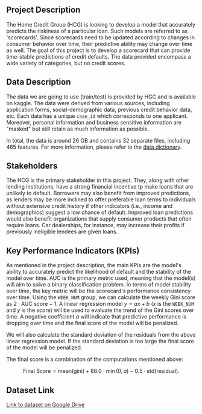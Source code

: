 ## Project Description
The Home Credit Group (HCG) is looking to develop a model that accurately predicts the riskiness of a particular loan. Such models are referred to as 'scorecards'. Since scorecards need to be updated according to changes in consumer behavior over time, their predictive ability may change over time as well. The goal of this project is to develop a scorecard that can provide time-stable predictions of credit defaults. The data provided encompass a wide variety of categories, but no credit scores.

## Data Description

The data we are going to use (train/test) is provided by HGC and is available on kaggle. The data were derived from various sources, including application forms, social-demographic data, previous credit behavior data, etc. Each data has a unique `case_id` which corresponds to one applicant. Moreover, personal information and business sensitive information are "masked" but still retain as much information as possible.

In total, the data is around 26 GB and contains 32 separate files, including 465 features. For more information, please refer to the [data dictionary](https://www.kaggle.com/competitions/home-credit-credit-risk-model-stability/data).

## Stakeholders
The HCG is the primary stakeholder in this project. They, along with other lending institutions, have a strong financial incentive tp make loans that are unlikely to default. Borrowers may also benefit from improved predictions, as lenders may be more inclined to offer preferable loan terms to individuals without extensive credit history if other indicators (i.e., income and demographics) suggest a low chance of default. Improved loan predictions would also benefit organizations that supply consumer products that often require loans. Car dealerships, for instance, may increase their profits if previously ineligible lendees are given loans. 



## Key Performance Indicators (KPIs)
As mentioned in the project description, the main KPIs are the model's ability to accurately predict the likelihood of default and the stability of the model over time. AUC is the primary metric used, meaning that the model(s) will aim to solve a binary classification problem. In terms of model stability over time, the key metric will be the scorecard's performance consistency over time. Using the `WEEK_NUM` group, we can calculate the weekly Gini score as $2\cdot\text{AUC score}-1$. A linear regression model $y = ax + b$ ($x$ is the `WEEK_NUM` and $y$ is the score) will be used to evaluate the trend of the Gini scores over time. A negative coefficient $a$ will indicate that predictive performance is dropping over time and the final score of the model will be penalized.

We will also calculate the standard deviation of the residuals from the above linear regression model. If the standard deviation is too large the final score of the model will be penalized.

The final score is a combination of the computations mentioned above:

$$\text{Final Score} = \text{mean(gini)} + 88.0 \cdot \min (0,a) - 0.5 \cdot \text{std(residual)}.$$

## Dataset Link

[Link to dataset on Google Drive](https://drive.google.com/drive/folders/1InFUP3wnR9u3pczlWKUDoqtkLpBMxVqT?usp=sharing)
